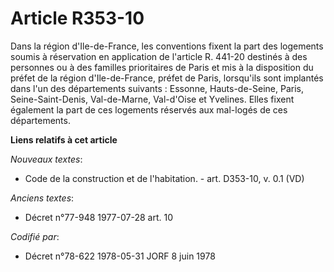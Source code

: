 # Article R353-10

Dans la région d'Ile-de-France, les conventions fixent la part des logements soumis à réservation en application de l'article
R. 441-20 destinés à des personnes ou à des familles prioritaires de Paris et mis à la disposition du préfet de la région
d'Ile-de-France, préfet de Paris, lorsqu'ils sont implantés dans l'un des départements suivants : Essonne, Hauts-de-Seine,
Paris, Seine-Saint-Denis, Val-de-Marne, Val-d'Oise et Yvelines. Elles fixent également la part de ces logements réservés aux
mal-logés de ces départements.

**Liens relatifs à cet article**

_Nouveaux textes_:

  - Code de la construction et de l'habitation. - art. D353-10, v. 0.1 (VD)

_Anciens textes_:

  - Décret n°77-948 1977-07-28 art. 10

_Codifié par_:

  - Décret n°78-622 1978-05-31 JORF 8 juin 1978
